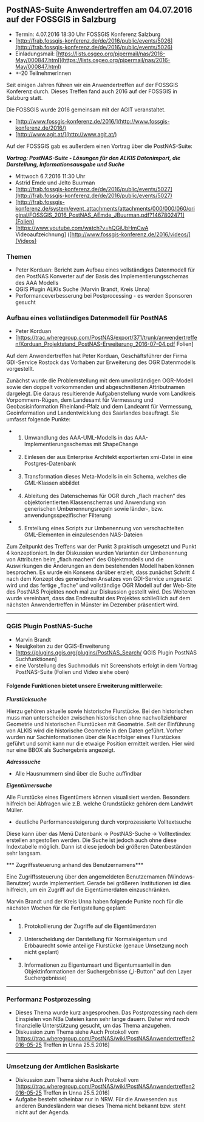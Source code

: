 ## PostNAS-Suite Anwendertreffen am 04.07.2016 auf der FOSSGIS in Salzburg


- Termin: 4.07.2016 18:30 Uhr FOSSGIS Konferenz Salzburg
- [http://frab.fossgis-konferenz.de/de/2016/public/events/5026](http://frab.fossgis-konferenz.de/de/2016/public/events/5026)
- Einladungsmail: [https://lists.osgeo.org/pipermail/nas/2016-May/000847.html](https://lists.osgeo.org/pipermail/nas/2016-May/000847.html)
- +-20 TeilnehmerInnen

Seit einigen Jahren führen wir ein Anwendertreffen auf der FOSSGIS Konferenz durch. Dieses Treffen fand auch 2016 auf der FOSSGIS in Salzburg statt. 

Die FOSSGIS wurde 2016 gemeinsam mit der AGIT veranstaltet.
 - [http://www.fossgis-konferenz.de/2016/](http://www.fossgis-konferenz.de/2016/)
 - [http://www.agit.at/](http://www.agit.at/)

Auf der FOSSGIS gab es außerdem einen Vortrag über die PostNAS-Suite:

***Vortrag: PostNAS-Suite - Lösungen für den ALKIS Datenimport, die Darstellung, Informationsausgabe und Suche***
 - Mittwoch 6.7.2016 11:30 Uhr
 - Astrid Emde und Jelto Buurman
 - [http://frab.fossgis-konferenz.de/de/2016/public/events/5027](http://frab.fossgis-konferenz.de/de/2016/public/events/5027)
 - [http://frab.fossgis-konferenz.de/system/event_attachments/attachments/000/000/060/original/FOSSGIS_2016_PostNAS_AEmde_JBuurman.pdf?1467802471](Folien)
 - [https://www.youtube.com/watch?v=hQGiUbHmCwA Videoaufzeichnung] ([http://www.fossgis-konferenz.de/2016/videos/](Videos)


### Themen 
- Peter Korduan: Bericht zum Aufbau eines vollständiges Datenmodell für den PostNAS Konverter auf der Basis des Implementierungsschemas des AAA Modells
- QGIS Plugin ALKIs Suche (Marvin Brandt, Kreis Unna)
- Performanceverbesserung bei Postprocessing - es werden Sponsoren gesucht


###  Aufbau eines vollständiges Datenmodell für PostNAS 
- Peter Korduan
- [https://trac.wheregroup.com/PostNAS/export/371/trunk/anwendertreffen/Korduan_Projektstand_PostNAS-Erweiterung_2016-07-04.pdf Folien]

Auf dem Anwendertreffen hat Peter Korduan, Geschäftsführer der Firma GDI-Service Rostock das Vorhaben zur Erweiterung des OGR Datenmodells vorgestellt.

Zunächst wurde die Problemstellung mit dem unvollständigen OGR-Modell sowie den doppelt vorkommenden und abgeschnittenen Attributnamen dargelegt. Die daraus resultierende Aufgabenstellung wurde vom Landkreis Vorpommern-Rügen, dem Landesamt für Vermessung und Geobasisinformation Rheinland-Pfalz und dem Landeamt für Vermessung, Geoinformation und Landentwicklung des Saarlandes beauftragt. Sie umfasst folgende Punkte:

- 1. Umwandlung des AAA-UML-Modells in das AAA-Implementierungsschemas mit ShapeChange
- 2. Einlesen der aus Enterprise Architekt exportierten xmi-Datei in eine Postgres-Datenbank
- 3. Transformation dieses Meta-Modells in ein Schema, welches die GML-Klassen abbildet
- 4. Ableitung des Datenschemas für OGR durch „flach machen“ des objektorientierten Klassenschemas und Anwendung von generischen Umbenennungsregeln sowie länder-, bzw. anwendungsspezifischer Filterung
- 5. Erstellung eines Scripts zur Umbenennung von verschachtelten GML-Elementen in einzulesenden NAS-Dateien

Zum Zeitpunkt des Treffens war der Punkt 3 praktisch umgesetzt und Punkt 4 konzeptioniert. In der Diskussion wurden Varianten der Umbenennung von Attributen beim „flach machen“ des Objektmodells und die Auswirkungen die Änderungen an dem bestehenden Modell haben können besprochen. Es wurde ein Konsens darüber erzielt, dass zunächst Schritt 4 nach dem Konzept des generischen Ansatzes von GDI-Service umgesetzt wird und das fertige „flache“ und vollständige OGR Modell auf der Web-Site des PostNAS Projektes noch mal zur Diskussion gestellt wird. Des Weiteren wurde vereinbart, dass das Endresultat des Projektes schließlich auf dem nächsten Anwendertreffen in Münster im Dezember präsentiert wird.


----


### QGIS Plugin PostNAS-Suche  
- Marvin Brandt
- Neuigkeiten zu der QGIS-Erweiterung
- [https://plugins.qgis.org/plugins/PostNAS_Search/ QGIS Plugin PostNAS Suchfunktionen]
- eine Vorstellung des Suchmoduls mit Screenshots erfolgt in dem Vortrag PostNAS-Suite (Folien und Video siehe oben)

#### Folgende Funktionen bietet unsere Erweiterung mittlerweile: 

***Flurstücksuche***

Hierzu gehören aktuelle sowie historische Flurstücke. Bei den historischen muss man unterscheiden zwischen historischen ohne nachvollziehbarer Geometrie und historischen Flurstücken mit Geometrie. Seit der Einführung von ALKIS wird die historische Geometrie in den Daten geführt. Vorher wurden nur Sachinformationen über die Nachfolger eines Flurstückes geführt und somit kann nur die etwaige Position ermittelt werden. Hier wird nur eine BBOX als Suchergebnis angezeigt.

***Adresssuche***
- Alle Hausnummern sind über die Suche auffindbar


***Eigentümersuche***

Alle Flurstücke eines Eigentümers können visualisiert werden. Besonders hilfreich bei Abfragen wie z.B. welche Grundstücke gehören dem Landwirt Müller.

- deutliche Performancesteigerung durch vorprozessierte Volltextsuche
		
Diese kann über das Menü Datenbank -> PostNAS-Suche -> Volltextindex erstellen angestoßen werden. Die Suche ist jedoch auch ohne diese Indextabelle möglich. Dann ist diese jedoch bei größeren Datenbeständen sehr langsam.

*** Zugriffssteuerung anhand des Benutzernamens***

Eine Zugriffssteuerung über den angemeldeten Benutzernamen (Windows-Benutzer) wurde implementiert. Gerade bei größeren Institutionen ist dies hilfreich, um ein Zugriff auf die Eigentümerdaten einzuschränken.

Marvin Brandt und der Kreis Unna haben folgende Punkte noch für die nächsten Wochen für die Fertigstellung geplant:
- 1. 	Protokollierung der Zugriffe auf die Eigentümerdaten
- 2.	Unterscheidung der Darstellung für Normaleigentum und Erbbaurecht sowie anteilige Flurstücke (genaue Umsetzung noch nicht geplant)
- 3.	Informationen zu Eigentumsart und Eigentumsanteil in den Objektinformationen der Suchergebnisse („i-Button" auf den Layer Suchergebnisse)


----
### Performanz Postprozessing  
- Dieses Thema wurde kurz angesprochen. Das Postprozessing nach dem Einspielen von NBa Dateien kann sehr lange dauern. Daher wird noch finanzielle Unterstützung gesucht, um das Thema anzugehen.
- Diskussion zum Thema siehe Auch Protokoll vom [https://trac.wheregroup.com/PostNAS/wiki/PostNASAnwendertreffen2016-05-25 Treffen in Unna  25.5.2016] 


----
### Umsetzung der Amtlichen Basiskarte   
- Diskussion zum Thema siehe Auch Protokoll vom [https://trac.wheregroup.com/PostNAS/wiki/PostNASAnwendertreffen2016-05-25 Treffen in Unna  25.5.2016] 
- Aufgabe besteht scheinbar nur in NRW. Für die Anwesenden aus anderen Bundesländern war dieses Thema nicht bekannt bzw. steht nicht auf der Agenda.



